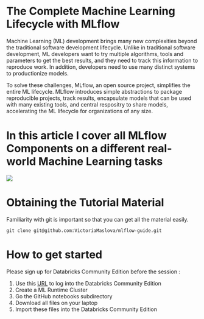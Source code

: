 # The Complete Machine Learning Lifecycle with MLflow

Machine Learning (ML) development brings many new complexities beyond the traditional software development lifecycle. Unlike in traditional software development, ML developers want to try multiple algorithms, tools and parameters to get the best results, and they need to track this information to reproduce work. In addition, developers need to use many distinct systems to productionize models.

To solve these challenges, MLflow, an open source project, simplifies the entire ML lifecycle. MLflow introduces simple abstractions to package reproducible projects, track results, encapsulate models that can be used with many existing tools, and central respositry to share models, accelerating the ML lifecycle for organizations of any size.

# In this article I cover all MLflow Components on a different real-world Machine Learning tasks
![](https://miro.medium.com/max/1838/1*SCobTA76kxbY5xDFjv8TOg.png)


# Obtaining the Tutorial Material

Familiarity with git is important so that you can get all the material easily.

```
git clone git@github.com:VictoriaMaslova/mlflow-guide.git
```

# How to get started

Please sign up for Databricks Community Edition before the session :

1. Use this [URL](https://community.cloud.databricks.com/login.html) to log into the Databricks Community Edition
2. Create a ML Runtime Cluster
3. Go the GitHub notebooks subdirectory
4. Download all files on your laptop
5. Import these files into the Databricks Community Edition

